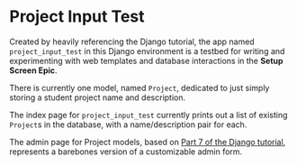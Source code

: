 # Project Input Test

Created by heavily referencing the Django tutorial, the app named `project_input_test` in this Django environment is a testbed for writing and experimenting with web templates and database interactions in the **Setup Screen Epic**.

There is currently one model, named `Project`, dedicated to just simply storing a student project name and description.

The index page for `project_input_test` currently prints out a list of existing `Project`s in the database, with a name/description pair for each.

The admin page for Project models, based on [Part 7 of the Django tutorial](https://docs.djangoproject.com/en/3.1/intro/tutorial07/), represents a barebones version of a customizable admin form.

